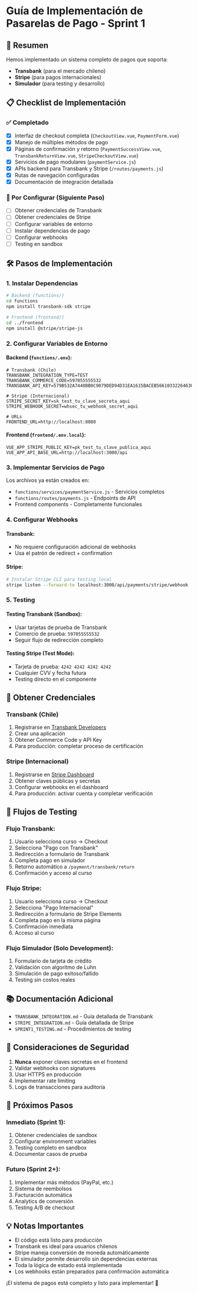 # Guía de Implementación de Pasarelas de Pago - Sprint 1

## 🚀 Resumen

Hemos implementado un sistema completo de pagos que soporta:
- **Transbank** (para el mercado chileno)
- **Stripe** (para pagos internacionales)
- **Simulador** (para testing y desarrollo)

## 📋 Checklist de Implementación

### ✅ Completado
- [x] Interfaz de checkout completa (`CheckoutView.vue`, `PaymentForm.vue`)
- [x] Manejo de múltiples métodos de pago
- [x] Páginas de confirmación y retorno (`PaymentSuccessView.vue`, `TransbankReturnView.vue`, `StripeCheckoutView.vue`)
- [x] Servicios de pago modulares (`paymentService.js`)
- [x] APIs backend para Transbank y Stripe (`/routes/payments.js`)
- [x] Rutas de navegación configuradas
- [x] Documentación de integración detallada

### 🔧 Por Configurar (Siguiente Paso)
- [ ] Obtener credenciales de Transbank
- [ ] Obtener credenciales de Stripe
- [ ] Configurar variables de entorno
- [ ] Instalar dependencias de pago
- [ ] Configurar webhooks
- [ ] Testing en sandbox

## 🛠️ Pasos de Implementación

### 1. Instalar Dependencias

```bash
# Backend (functions/)
cd functions
npm install transbank-sdk stripe

# Frontend (frontend/)
cd ../frontend
npm install @stripe/stripe-js
```

### 2. Configurar Variables de Entorno

#### Backend (`functions/.env`):
```env
# Transbank (Chile)
TRANSBANK_INTEGRATION_TYPE=TEST
TRANSBANK_COMMERCE_CODE=597055555532
TRANSBANK_API_KEY=579B532A7440BB0C9079DED94D31EA1615BACEB56610332264630D42D0A36B1C

# Stripe (Internacional)
STRIPE_SECRET_KEY=sk_test_tu_clave_secreta_aqui
STRIPE_WEBHOOK_SECRET=whsec_tu_webhook_secret_aqui

# URLs
FRONTEND_URL=http://localhost:8080
```

#### Frontend (`frontend/.env.local`):
```env
VUE_APP_STRIPE_PUBLIC_KEY=pk_test_tu_clave_publica_aqui
VUE_APP_API_BASE_URL=http://localhost:3000/api
```

### 3. Implementar Servicios de Pago

Los archivos ya están creados en:
- `functions/services/paymentService.js` - Servicios completos
- `functions/routes/payments.js` - Endpoints de API
- Frontend components - Completamente funcionales

### 4. Configurar Webhooks

#### Transbank:
- No requiere configuración adicional de webhooks
- Usa el patrón de redirect + confirmation

#### Stripe:
```bash
# Instalar Stripe CLI para testing local
stripe listen --forward-to localhost:3000/api/payments/stripe/webhook
```

### 5. Testing

#### Testing Transbank (Sandbox):
- Usar tarjetas de prueba de Transbank
- Comercio de prueba: `597055555532`
- Seguir flujo de redirección completo

#### Testing Stripe (Test Mode):
- Tarjeta de prueba: `4242 4242 4242 4242`
- Cualquier CVV y fecha futura
- Testing directo en el componente

## 🔗 Obtener Credenciales

### Transbank (Chile)
1. Registrarse en [Transbank Developers](https://www.transbankdevelopers.cl/)
2. Crear una aplicación
3. Obtener Commerce Code y API Key
4. Para producción: completar proceso de certificación

### Stripe (Internacional)
1. Registrarse en [Stripe Dashboard](https://dashboard.stripe.com/)
2. Obtener claves públicas y secretas
3. Configurar webhooks en el dashboard
4. Para producción: activar cuenta y completar verificación

## 🧪 Flujos de Testing

### Flujo Transbank:
1. Usuario selecciona curso → Checkout
2. Selecciona "Pago con Transbank"
3. Redirección a formulario de Transbank
4. Completa pago en simulador
5. Retorno automático a `/payment/transbank/return`
6. Confirmación y acceso al curso

### Flujo Stripe:
1. Usuario selecciona curso → Checkout
2. Selecciona "Pago Internacional"
3. Redirección a formulario de Stripe Elements
4. Completa pago en la misma página
5. Confirmación inmediata
6. Acceso al curso

### Flujo Simulador (Solo Development):
1. Formulario de tarjeta de crédito
2. Validación con algoritmo de Luhn
3. Simulación de pago exitoso/fallido
4. Testing sin costos reales

## 📚 Documentación Adicional

- `TRANSBANK_INTEGRATION.md` - Guía detallada de Transbank
- `STRIPE_INTEGRATION.md` - Guía detallada de Stripe
- `SPRINT1_TESTING.md` - Procedimientos de testing

## 🚨 Consideraciones de Seguridad

1. **Nunca** exponer claves secretas en el frontend
2. Validar webhooks con signatures
3. Usar HTTPS en producción
4. Implementar rate limiting
5. Logs de transacciones para auditoría

## 🎯 Próximos Pasos

### Inmediato (Sprint 1):
1. Obtener credenciales de sandbox
2. Configurar environment variables
3. Testing completo en sandbox
4. Documentar casos de prueba

### Futuro (Sprint 2+):
1. Implementar más métodos (PayPal, etc.)
2. Sistema de reembolsos
3. Facturación automática
4. Analytics de conversión
5. Testing A/B de checkout

## 💡 Notas Importantes

- El código está listo para producción
- Transbank es ideal para usuarios chilenos
- Stripe maneja conversión de moneda automáticamente
- El simulador permite desarrollo sin dependencias externas
- Toda la lógica de estado está implementada
- Los webhooks están preparados para confirmación automática

¡El sistema de pagos está completo y listo para implementar! 🎉
